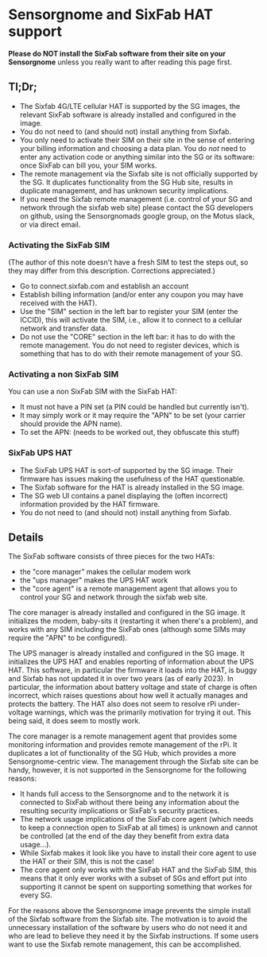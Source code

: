 Sensorgnome and SixFab HAT support
==================================

**Please do NOT install the SixFab software from their site on your Sensorgnome**
unless you really want to after reading this page first.

Tl;Dr;
------

- The Sixfab 4G/LTE cellular HAT is supported by the SG images, the relevant SixFab
software is already installed and configured in the image.
- You do not need to (and should not) install anything from Sixfab.
- You only need to activate their SIM on their site in the sense of entering your
billing information and choosing a data plan. You do _not_ need to enter any
activation code or anything similar into the SG or its software: once SixFab
can bill you, your SIM works.
- The remote management via the Sixfab site is not officially supported by the SG.
It duplicates functionality from the SG Hub site, results in duplicate management,
and has unknown security implications.
- If you need the Sixfab remote management (i.e. control of your SG and network
through the sixfab web site) please contact the SG developers on github, using
the Sensorgnomads google group, on the Motus slack, or via direct email.

### Activating the SixFab SIM

(The author of this note doesn't have a fresh SIM to test the steps out, so they
may differ from this description. Corrections appreciated.)

- Go to connect.sixfab.com and establish an account
- Establish billing information (and/or enter any coupon you may have received
with the HAT).
- Use the "SIM" section in the left bar to register your SIM (enter the ICCID),
this will activate the SIM, i.e., allow it to connect to a cellular network
and transfer data.
- Do not use the "CORE" section in the left bar: it has to do with the remote management. You do not need to register devices, which is something that has to
do with their remote management of your SG.

### Activating a non SixFab SIM

You can use a non SixFab SIM with the SixFab HAT:
- It must not have a PIN set (a PIN could be handled but currently isn't).
- It may simply work or it may require the "APN" to be set (your carrier should
provide the APN name).
- To set the APN: (needs to be worked out, they obfuscate this stuff)

### SixFab UPS HAT

- The SixFab UPS HAT is sort-of supported by the SG image.
Their firmware has issues making the usefulness of the HAT questionable.
- The Sixfab software for the HAT is already installed in the SG image.
- The SG web UI contains a panel displaying the (often incorrect) information
provided by the HAT firmware.
- You do not need to (and should not) install anything from Sixfab.

Details
-------

The SixFab software consists of three pieces for the two HATs:
- the "core manager" makes the cellular modem work
- the "ups manager" makes the UPS HAT work
- the "core agent" is a remote management agent that allows you to control your
  SG and network through the sixfab web site.

The core manager is already installed and configured in the SG image.
It initializes the modem, baby-sits it (restarting it when there's a problem),
and works with any SIM including the SixFab ones (although some SIMs may require
the "APN" to be configured).

The UPS manager is already installed and configured in the SG image.
It initializes the UPS HAT and enables reporting of information about the
UPS HAT.
This software, in particular the firmware it loads into the HAT, is buggy and
Sixfab has not updated it in over two years (as of early 2023).
In particular, the information about battery voltage and state of charge is
often incorrect, which raises questions about how well it actually
manages and protects the battery.
The HAT also does not seem to resolve rPi under-voltage warnings, which was
the primarily motivation for trying it out.
This being said, it does seem to mostly work.

The core manager is a remote management agent that provides some monitoring
information and provides remote management of the rPi.
It duplicates a lot of functionality of the SG Hub, which provides a more
Sensorgnome-centric view.
The management through the Sixfab site can be handy, however, it is not supported
in the Sensorgnome for the following reasons:
- It hands full access to the Sensorgnome and to the network it is connected to
SixFab without there being any information about the resulting security implications
or SixFab's security practices.
- The network usage implications of the SixFab core agent (which needs to keep a
connection open to SixFab at all times) is unknown and cannot be controlled
(at the end of the day they benefit from extra data usage...).
- While Sixfab makes it look like you have to install their core agent to use
the HAT or their SIM, this is not the case!
- The core agent only works with the SixFab HAT and the SixFab SIM, this means that
it only ever works with a subset of SGs and effort put into supporting it
cannot be spent on supporting something that workes for every SG.

For the reasons above the Sensorgnome image prevents the simple install of the
Sixfab software from the Sixfab site.
The motivation is to avoid the unnecessary installation of the software by
users who do not need it and who are lead to believe they need it by
the Sixfab instructions.
If some users want to use the Sixfab remote management, this can be accomplished.
